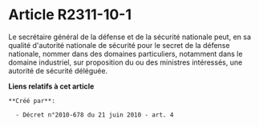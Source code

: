 # Article R2311-10-1

Le secrétaire général de la défense et de la sécurité nationale peut, en sa qualité d'autorité nationale de sécurité pour le
secret de la défense nationale, nommer dans des domaines particuliers, notamment dans le domaine industriel, sur proposition
du ou des ministres intéressés, une autorité de sécurité déléguée.

**Liens relatifs à cet article**

	**Créé par**:

	  - Décret n°2010-678 du 21 juin 2010 - art. 4
